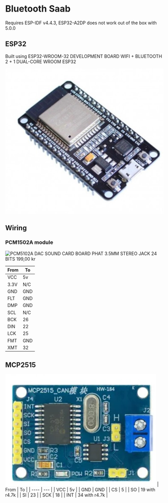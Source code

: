 # Bluetooth Saab

Requires ESP-IDF v4.4.3, ESP32-A2DP does not work out of the box with 5.0.0

## ESP32
Built using 
ESP32-WROOM-32 DEVELOPMENT BOARD WIFI + BLUETOOTH 2 + 1 DUAL-CORE WROOM ESP32

![ESP32-WROOM](esp32-wroom.jpg)

## Wiring

### PCM1502A module

![PCM5102A DAC SOUND CARD BOARD PHAT 3.5MM STEREO JACK 24 BITS
199,00 kr](i2s.jpg)

| From | To  |
| ---- | --- |
| VCC  | 5v  |
| 3.3V | N/C |
| GND  | GND |
| FLT  | GND |
| DMP  | GND |
| SCL  | N/C |
| BCK  | 26  |
| DIN  | 22  |
| LCK  | 25  |
| FMT  | GND |
| XMT  | 32  |

## MCP2515

![MCP2515 CAN Bus Module Board TJA1050 Receiver SPI](mcp2515.jpg)
| From | To  |
| ---- | --- |
| VCC  | 5v  |
| GND  | GND |
| CS   | 5   |
| SO   | 19 with r4.7k |
| SI   | 23  |
| SCK  | 18  |
| INT  | 34 with r4.7k |
